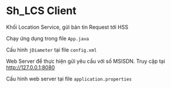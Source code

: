 # Sh_LCS Client

Khối Location Service, gửi bản tin Request tới HSS

Chạy ứng dụng trong file `App.java`

Cấu hình `jDiameter` tại file `config.xml`

Web Server để thực hiện gửi yêu cầu với số MSISDN. Truy cập tại http://127.0.0.1:8080

Cấu hình web server tại file `application.properties`
